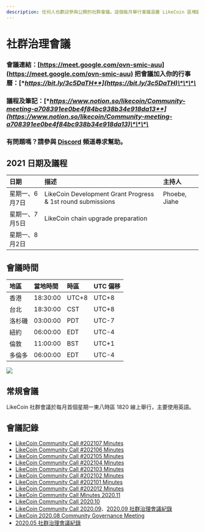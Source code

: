 ```yaml
---
description: 任何人也歡迎參與公開的社群會議。這個每月舉行會議涵蓋 LikeCoin 區塊鏈治理及生態發展
---
```


# 社群治理會議

### 會議連結：[https://meet.google.com/ovn-smic-auu](https://meet.google.com/ovn-smic-auu) 把會議加入你的行事曆：[**https://bit.ly/3c5DaTH**](https://bit.ly/3c5DaTH)\*\*\*\*

### **議程及筆記：**[**https://www.notion.so/likecoin/Community-meeting-a708391ee0be4f84bc938b34e918da13**](https://www.notion.so/likecoin/Community-meeting-a708391ee0be4f84bc938b34e918da13)\*\*\*\*

### **有問題嗎？請參與** [**Discord**](https://discord.com/invite/W4DQ6peZZZ) **頻道尋求幫助。**

## **2021 日期及議程**

| 日期 | 描述 | 主持人 |
| :--- | :--- | :--- |
| 星期一、6月7日  | LikeCoin Development Grant Progress & 1st round submissions | Phoebe, Jiahe |
| 星期一、7月5日 | LikeCoin chain upgrade preparation  |  |
| 星期一、8月2日 |  |  |

## 會議時間

| 地區 | 當地時間 | 時區 | UTC 偏移 |
| :--- | :--- | :--- | :--- |
| 香港 | 18:30:00 | UTC+8 | UTC+8 |
| 台北 | 18:30:00 | CST | UTC+8 |
| 洛杉磯 | 03:00:00 | PDT | UTC-7 |
| 紐約 | 06:00:00 | EDT | UTC-4 |
| 倫敦 | 11:00:00 | BST | UTC+1 |
| 多倫多 | 06:00:00 | EDT | UTC-4 |

![](../../.gitbook/assets/likecoin_ad70_validators-01.png)

## 常規會議 <a id="monthly"></a>

LikeCoin  社群會議於每月首個星期一東八時區 1820 線上舉行，主要使用英語。

## 會議記錄 <a id="minutes"></a>

* [LikeCoin Community Call \#202107 Minutes  ](https://medium.com/likecoin/likecoin-community-call-202107-minutes-7edeb276198d)
* [LikeCoin Community Call \#202106 Minutes  ](https://medium.com/likecoin/likecoin-community-call-202106-minutes-3f971d47bf2f)
* [LikeCoin Community Call \#202105 Minutes  ](https://medium.com/likecoin/likecoin-community-call-202105-minutes-be3e8bbfa9e5)
* [LikeCoin Community Call \#202104 Minutes](https://medium.com/likecoin/likecoin-community-call-202104-minutes-a8e398e2a8a0)
* [LikeCoin Community Call \#202103 Minutes](https://medium.com/likecoin/likecoin-community-call-202103-minutes-39c0f1c3d3d6)
* [LikeCoin Community Call \#202102 Minutes](https://medium.com/likecoin/likecoin-community-call-202102-minutes-59a58295521)
* [LikeCoin Community Call \#202101 Minutes  ](https://medium.com/likecoin/likecoin-community-call-202001-minutes-249fd43aebb4)
* [LikeCoin Community Call \#202012 Minutes  ](https://medium.com/likecoin/likecoin-community-call-202012-minutes-72a9ba680e67)
* [LikeCoin Community Call Minutes 2020.11  ](https://medium.com/likecoin/likecoin-community-call-minutes-2020-11-5724d0923257)
* [LikeCoin Community Call 2020.10](https://medium.com/likecoin/likecoin-community-call-2020-10-df33b5a99fa7)
* [LikeCoin Community Call 2020.09](https://medium.com/likecoin/likecoin-community-call-2020-09-8531b7c7cfd3)、[2020.09 社群治理會議紀錄](https://matters.news/@ckxpress/like-coin-2020-09-%E7%A4%BE%E7%BE%A4%E6%B2%BB%E7%90%86%E6%9C%83%E8%AD%B0%E7%B4%80%E9%8C%84-bafyreiakhujndhwbwk53q6q55pr3rb3j64d75tamewgyfzjwmdpz2h7sfa)
* [LikeCoin 2020.08 Community Governance Meeting](https://medium.com/likecoin/likecoin-2020-08-community-governance-meeting-bfbfb54012c0)
* [2020.05 社群治理會議紀錄](https://matters.news/@likecoin/like-coin-%E7%A4%BE%E7%BE%A4%E6%9C%83%E8%AD%B0%E7%B4%80%E9%8C%84-2020-05-04-bafyreib5u65c4wtqd5rseezr63gos67xqqa2anyc4xbprqrtvvv5gidevq)

